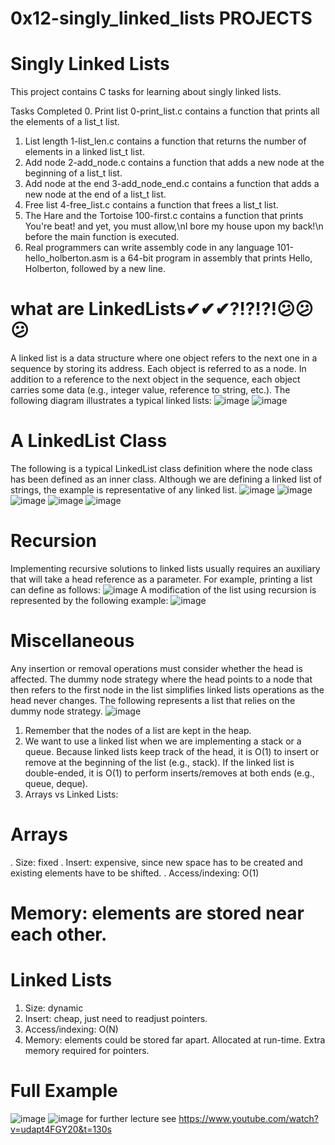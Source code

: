
# 0x12-singly_linked_lists PROJECTS 
# Singly Linked Lists
This project contains C tasks for learning about singly linked lists.

Tasks Completed
 0. Print list
0-print_list.c contains a function that prints all the elements of a list_t list.
 1. List length
1-list_len.c contains a function that returns the number of elements in a linked list_t list.
 2. Add node
2-add_node.c contains a function that adds a new node at the beginning of a list_t list.
 3. Add node at the end
3-add_node_end.c contains a function that adds a new node at the end of a list_t list.
 4. Free list
4-free_list.c contains a function that frees a list_t list.
 5. The Hare and the Tortoise
100-first.c contains a function that prints You're beat! and yet, you must allow,\nI bore my house upon my back!\n before the main function is executed.
 6. Real programmers can write assembly code in any language
101-hello_holberton.asm is a 64-bit program in assembly that prints Hello, Holberton, followed by a new line.

# what are LinkedLists✔✔✔⁈⁈⁈😕😕😕
A linked list is a data structure where one object refers to the next one in a sequence by storing its address. Each object is referred to as a node. In addition to a reference to the next object in the sequence, each object carries some data (e.g., integer value, reference to string, etc.). The following diagram illustrates a typical linked lists:
![image](https://user-images.githubusercontent.com/99494058/164386228-b9010e82-8398-4061-a9cd-2e43d8ff0319.png)
![image](https://user-images.githubusercontent.com/99494058/164386379-3f5953d2-c12d-47f8-8e9e-47e4f1517827.png)
# A LinkedList Class
The following is a typical LinkedList class definition where the node class has been defined as an inner class. Although we are defining a linked list of strings, the example is representative of any linked list.
![image](https://user-images.githubusercontent.com/99494058/164386455-2787d27a-f410-40cf-a950-2a4945b0d205.png)
![image](https://user-images.githubusercontent.com/99494058/164386527-3b71a543-ce18-4805-8594-78e6d0d09a8b.png)
![image](https://user-images.githubusercontent.com/99494058/164386610-00be63f1-d5cb-4e4f-abdc-8256039d3ecc.png)
![image](https://user-images.githubusercontent.com/99494058/164386713-713e492a-8c86-47f7-a88d-20bd1af8488b.png)
![image](https://user-images.githubusercontent.com/99494058/164386785-99913952-2c21-416a-9543-41e2839b47dc.png)
# Recursion

Implementing recursive solutions to linked lists usually requires an auxiliary that will take a head reference as a parameter. For example, printing a list can define as follows:
![image](https://user-images.githubusercontent.com/99494058/164386944-83320270-b6e8-44b1-a096-48a9fdca6fd3.png)
A modification of the list using recursion is represented by the following example:
![image](https://user-images.githubusercontent.com/99494058/164387016-d24cc5ba-5f5b-4330-a227-371c2d80138c.png)
# Miscellaneous

Any insertion or removal operations must consider whether the head is affected. The dummy node strategy where the head points to a node that then refers to the first node in the list simplifies linked lists operations as the head never changes. The following represents a list that relies on the dummy node strategy.
![image](https://user-images.githubusercontent.com/99494058/164387108-f2209a41-1434-477b-9fd6-6825d214b61f.png)
1. Remember that the nodes of a list are kept in the heap.
2. We want to use a linked list when we are implementing a stack or a queue. Because linked lists keep track of the head, it is O(1) to insert or remove at the beginning of the list (e.g., stack). If the linked list is double-ended, it is O(1) to perform inserts/removes at both ends (e.g., queue, deque).
3. Arrays vs Linked Lists:
# Arrays

. Size: fixed
. Insert: expensive, since new space has to be created and existing elements have to be shifted.
. Access/indexing: O(1)
# Memory: elements are stored near each other.

# Linked Lists

1. Size: dynamic
2. Insert: cheap, just need to readjust pointers.
3. Access/indexing: O(N)
4.  Memory: elements could be stored far apart. Allocated at run-time. Extra memory required for pointers.
# Full Example
![image](https://user-images.githubusercontent.com/99494058/164387481-fc7a7957-fd20-481f-a060-0c99277bff31.png)
![image](https://user-images.githubusercontent.com/99494058/164387570-8ff78a24-d995-4351-8eda-f714f3fe32e4.png)
for further lecture see  https://www.youtube.com/watch?v=udapt4FGY20&t=130s
